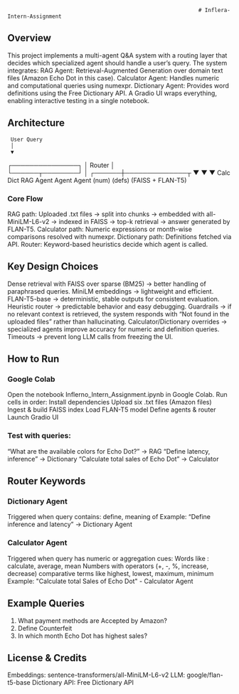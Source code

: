                                                                 # Inflera-Intern-Assignment
## Overview
This project implements a multi-agent Q&A system with a routing layer that decides which specialized agent should handle a user’s query. The system integrates:
RAG Agent: Retrieval-Augmented Generation over domain text files (Amazon Echo Dot in this case).
Calculator Agent: Handles numeric and computational queries using numexpr.
Dictionary Agent: Provides word definitions using the Free Dictionary API.
A Gradio UI wraps everything, enabling interactive testing in a single notebook.

## Architecture

     User Query
     │
     ▼
 ┌───────────────┐
 │   Router      │   
 └──────┬────────┘
        │
 ┌──────┼──────────────┬
 ▼      ▼              ▼
Calc   Dict           RAG
Agent  Agent          Agent
(num)  (defs)         (FAISS + FLAN-T5)

### Core Flow
RAG path: Uploaded .txt files → split into chunks → embedded with all-MiniLM-L6-v2 → indexed in FAISS → top-k retrieval → answer generated by FLAN-T5.
Calculator path: Numeric expressions or month-wise comparisons resolved with numexpr.
Dictionary path: Definitions fetched via API.
Router: Keyword-based heuristics decide which agent is called.


## Key Design Choices
Dense retrieval with FAISS over sparse (BM25) → better handling of paraphrased queries.
MiniLM embeddings → lightweight and efficient.
FLAN-T5-base → deterministic, stable outputs for consistent evaluation.
Heuristic router → predictable behavior and easy debugging.
Guardrails → if no relevant context is retrieved, the system responds with “Not found in the uploaded files” rather than hallucinating.
Calculator/Dictionary overrides → specialized agents improve accuracy for numeric and definition queries.
Timeouts → prevent long LLM calls from freezing the UI.

## How to Run
### Google Colab
Open the notebook Inflerno_Intern_Assignment.ipynb in Google Colab.
Run cells in order:
Install dependencies
Upload six .txt files (Amazon files)
Ingest & build FAISS index
Load FLAN-T5 model
Define agents & router
Launch Gradio UI

### Test with queries:
“What are the available colors for Echo Dot?” → RAG
“Define latency, inference” → Dictionary
“Calculate total sales of Echo Dot” → Calculator

## Router Keywords
### Dictionary Agent
Triggered when query contains: define, meaning of
Example:
“Define inference and latency” → Dictionary Agent

### Calculator Agent
Triggered when query has numeric or aggregation cues:
Words like : calculate, average, mean
Numbers with operators (+, -, %, increase, decrease)
comparative terms like highest, lowest, maximum, minimum
Example:
"Calculate total Sales of Echo Dot" - Calculator Agent


## Example Queries
1) What payment methods are Accepted by Amazon?
2) Define Counterfeit
3) In which month Echo Dot has highest sales?


## License & Credits

Embeddings: sentence-transformers/all-MiniLM-L6-v2
LLM: google/flan-t5-base
Dictionary API: Free Dictionary API






